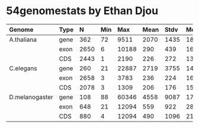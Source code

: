 54genomestats by Ethan Djou
===========================

| Genome         | Type |  N   | Min |  Max  | Mean | Stdv | Med  |
|:---------------|:-----|:-----|:----|:------|:-----|:-----|:-----|
| A.thaliana     | gene |  362 |  72 |  9511 | 2070 | 1435 | 1892 |
|                | exon | 2650 |   6 | 10188 |  290 |  439 |  162 |
|                | CDS  | 2443 |   1 |  2190 |  226 |  272 |  137 |
| C.elegans      | gene |  260 |  21 | 22887 | 2719 | 3755 | 1473 |
|                | exon | 2658 |   3 |  3783 |  236 |  224 |  163 |
|                | CDS  | 2078 |   3 |  1309 |  206 |  176 |  153 |
| D.melanogaster | gene |  108 |  88 | 60346 | 4558 | 9087 | 1765 |
|                | exon |  648 |  21 | 12094 |  559 |  922 |  287 |
|                | CDS  |  880 |   4 | 12094 |  490 | 1096 |  214 |